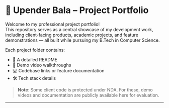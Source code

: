 # 🚀 Upender Bala – Project Portfolio

Welcome to my professional project portfolio!  
This repository serves as a central showcase of my development work, including client-facing products, academic projects, and feature demonstrations — all built while pursuing my B.Tech in Computer Science.

Each project folder contains:
- 📄 A detailed README
- 🎥 Demo video walkthroughs
- 💻 Codebase links or feature documentation
- 🛠️ Tech stack details

> **Note**: Some client code is protected under NDA. For these, demo videos and documentation are publicly available here for evaluation.

---
